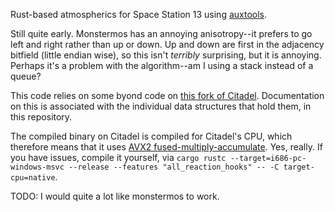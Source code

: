Rust-based atmospherics for Space Station 13 using [auxtools](https://github.com/willox/auxtools).

Still quite early. Monstermos has an annoying anisotropy--it prefers to go left and right rather than up or down. Up and down are first in the adjacency bitfield (little endian wise), so this isn't *terribly* surprising, but it is annoying. Perhaps it's a problem with the algorithm--am I using a stack instead of a queue?

This code relies on some byond code on [this fork of Citadel](https://github.com/Putnam3145/Citadel-Station-13/tree/auxtools-atmos). Documentation on this is associated with the individual data structures that hold them, in this repository.

The compiled binary on Citadel is compiled for Citadel's CPU, which therefore means that it uses [AVX2 fused-multiply-accumulate](https://en.wikipedia.org/wiki/Advanced_Vector_Extensions#Advanced_Vector_Extensions_2). Yes, really. If you have issues, compile it yourself, via `cargo rustc --target=i686-pc-windows-msvc --release --features "all_reaction_hooks" -- -C target-cpu=native`.

TODO:
I would quite a lot like monstermos to work.
 
